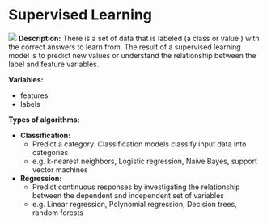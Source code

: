 # Supervised Learning
![](https://miro.medium.com/max/3200/1*ASYpFfDh7XnreU-ygqXonw.png)
**Description:**
There is a set of data that is labeled (a class or value ) with the correct answers  to learn from.
The result of a supervised learning model is to predict new values or understand the relationship between the label and feature variables.

**Variables:**
  + features
  + labels

**Types of algorithms:**
+ **Classification:** 
  + Predict a category. Classification models classify input data into categories
  + e.g. k-nearest neighbors, Logistic regression, Naive Bayes, support vector machines
+ **Regression:**
  + Predict continuous responses by investigating the relationship between the dependent and independent set of variables
  + e.g. Linear regression, Polynomial regression, Decision trees, random forests
